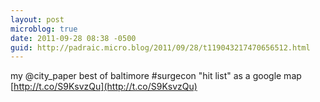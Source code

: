 ```yaml
---
layout: post
microblog: true
date: 2011-09-28 08:38 -0500
guid: http://padraic.micro.blog/2011/09/28/t119043217470656512.html
---
```

my @city_paper best of baltimore #surgecon "hit list" as a google map [http://t.co/S9KsvzQu](http://t.co/S9KsvzQu)
